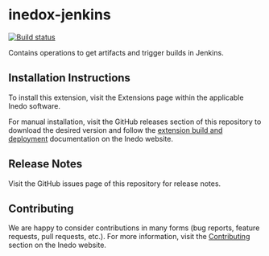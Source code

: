 # inedox-jenkins

[![Build status](https://buildmaster.inedo.com/api/ci-badges/image?API_Key=badges&$ApplicationId=6)](https://buildmaster.inedo.com/api/ci-badges/link?API_Key=badges&$ApplicationId=6)

Contains operations to get artifacts and trigger builds in Jenkins.

## Installation Instructions

To install this extension, visit the Extensions page within the applicable Inedo software.

For manual installation, visit the GitHub releases section of this repository to download the desired version and follow the [extension build and deployment](https://inedo.com/support/documentation/various/inedo-sdk/creating#building-deploying) documentation on the Inedo website.

## Release Notes

Visit the GitHub issues page of this repository for release notes.

## Contributing

We are happy to consider contributions in many forms (bug reports, feature requests, pull requests, etc.). For more information, visit the [Contributing](https://inedo.com/open/contributing) section on the Inedo website.
